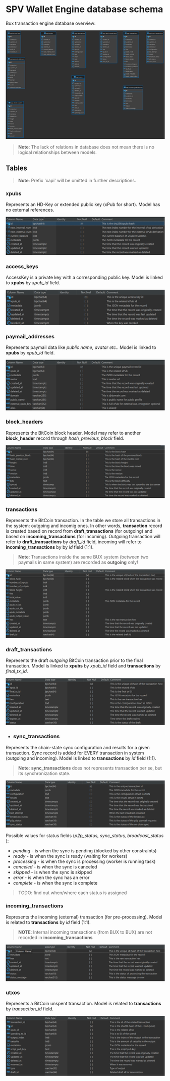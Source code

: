 # SPV Wallet Engine database schema

Bux transaction engine database overview:

![# SPV Wallet Engine database schema](spv-wallet-db-diag.png "SPV Wallet db")

>**Note**: The lack of relations in database does not mean there is no logical relationships between models.

## Tables

>**Note**: Prefix 'xapi' will be omitted in further descriptions.

### xpubs

Represents an HD-Key or extended public key (xPub for short). Model has no external references.

![xpubs](xpubs.png "XPubs schema")

### access_keys

AccessKey is a private key with a corresponding public key. Model is linked to **xpubs** by _xpub_id_ field.

![access_keys](access_keys.png "Access Keys schema")

### paymail_addresses
  
Represents paymail data like _public name, avatar etc._. Model is linked to **xpubs** by _xpub_id_ field.

![paymails](paymails.png "Paymail addresses schema")

### block_headers

Represents the BitCoin block header. Model may refer to another **block_header** record through _hash_previous_block_ field.

![block_headers](block_headers.png "Block headers schema")

### transactions

Represents the BitCoin transaction. In the table we store all transactions in the system: outgoing and incomig ones. In other words, **transaction** record is created based on record from **draft_transactions** (for outgoing) and based on **incoming_transactions** (for incoming). Outgoing transaction will refer to **draft_transactions** by _draft_id_ field, incoming will refer to **incoming_transactions** by by _id_ field (1:1).

>**Note**: Transactions inside the same BUX system (between two paymails in same system) are recorded as **outgoing** only!

![transactions](transactions.png "Transactions schema")

### draft_transactions

Represents the draft _outgoing_ BitCoin transaction prior to the final transaction. Model is linked  to **xpubs** by _xpub_id_ field and **transactions** by _final_tx_id_.

![draft-transactions](draft_transactions.png "Draft transactions schema")

* ### sync_transactions
Represents the chain-state sync configuration and results for a given transaction. Sync record is added for EVERY transaction in system (outgoing and incoming). Model is linked to **transactions** by _id_ field (1:1).

>**Note**: **sync_transactions** does not represents transaction per se, but its synchronization state.

![sync-transactions](sync_transactions.png "Sync transactions object schema")

Possible values for status fields (_p2p_status, sync_status, broadcast_status_ ):

* _pending_ - is when the sync is pending (blocked by other constraints)
* _ready_ - is when the sync is ready (waiting for workers)
* _processing_ - is when the sync is processing (worker is running task)
* _canceled_ - is when the sync is canceled
* _skipped_ - is when the sync is skipped
* _error_ - is when the sync has an error
* _complete_ - is when the sync is complete

> TODO: find out when/where each status is assigned

### incoming_transactions

Represents the incoming (external) transaction (for pre-processing). Model is related to **transactions** by _id_ field (1:1).

>**NOTE**: Internal incoming transactions (from BUX to BUX) are not recorded in **incoming_transactions**

![incoming-transactions](incoming_transactions.png "Incoming transactions schema")

### utxos

Represents a BitCoin unspent transaction. Model is related to **transactions** by _transaction_id_ field.

![utxos](utxos.png "Utxos schema")
